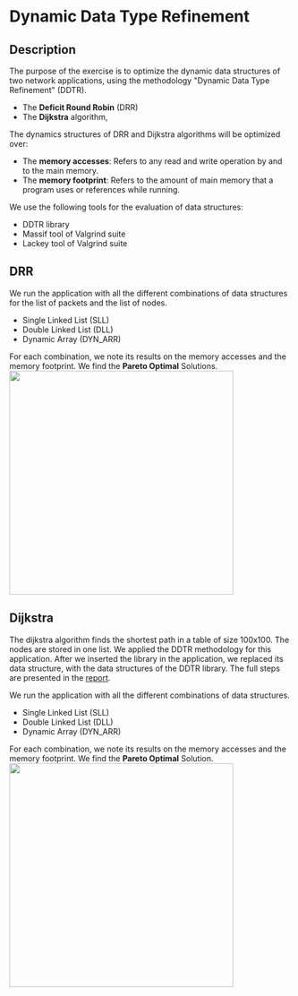 # Dynamic Data Type Refinement

## Description
The purpose of the exercise is to optimize the dynamic data structures of two network applications, using the methodology "Dynamic Data Type Refinement" (DDTR). 
* The **Deficit Round Robin** (DRR) 
* The **Dijkstra** algorithm, 

 The dynamics structures of DRR and Dijkstra algorithms will be optimized over:
 * The **memory accesses**: Refers to any read and write operation by and to the main memory.
 * The **memory footprint**: Refers to the amount of main memory that a program uses or references while running.

 We use the following tools for the evaluation of data structures:
 * DDTR library
 * Massif tool of Valgrind suite
 * Lackey tool of Valgrind suite

## DRR
We run the application with all the different combinations of data structures for the list of packets and the list of nodes.
* Single Linked List (SLL)
* Double Linked List (DLL)
* Dynamic Array (DYN_ARR)

For each combination, we note its results on the memory accesses and the memory footprint. We find the **Pareto Optimal** Solutions.
<img src="https://user-images.githubusercontent.com/50949470/111882713-b72ef980-89bf-11eb-838f-9e88d2b739ef.png" width="400" height=auto>

## Dijkstra
The dijkstra algorithm finds the shortest path in a table of size 100x100. The nodes are stored in one list. We applied the DDTR methodology for this application. After we inserted the library in the application, we replaced its data structure, with the data structures of the DDTR library. The full steps are presented in the [report](https://github.com/chrisbetze/Embedded-System-Design/blob/91a22a26b7c050c0189c8f9789ee26b26646fb72/Lab2/report.pdf).

We run the application with all the different combinations of data structures.
* Single Linked List (SLL)
* Double Linked List (DLL)
* Dynamic Array (DYN_ARR)

For each combination, we note its results on the memory accesses and the memory footprint. We find the **Pareto Optimal** Solution.
<img src="https://user-images.githubusercontent.com/50949470/111882965-2527f080-89c1-11eb-91b4-c1fab6a310b9.png" width="400" height=auto>
